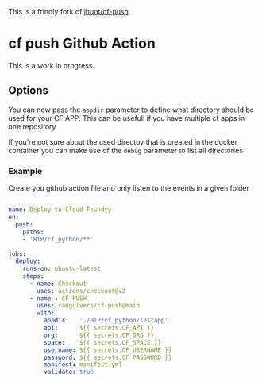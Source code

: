 This is a frindly fork of [jhunt/cf-push](https://github.com/jhunt/cf-push)

cf push Github Action
=====================

This is a work in progress.


## Options

You can now pass the ``appdir`` parameter to define what directory should be used for your CF APP. This can be usefull if you have multiple cf apps in one repository

If you're not sure about the used directoy that is created in the docker container you can make use of the ``debug`` parameter to list all directories

### Example

Create you github action file and only listen to the events in a given folder

```yml

name: Deploy to Cloud Foundry
on:
  push:
    paths:
    - 'BTP/cf_python/**'
    
jobs:
  deploy:
    runs-on: ubuntu-latest
    steps:
      - name: Checkout
        uses: actions/checkout@v2
      - name : CF PUSH
        uses: rangulvers/cf-push@main
        with:
          appdir:   './BTP/cf_python/testapp'
          api:      ${{ secrets.CF_API }}
          org:      ${{ secrets.CF_ORG }}
          space:    ${{ secrets.CF_SPACE }}
          username: ${{ secrets.CF_USERNAME }}
          password: ${{ secrets.CF_PASSWORD }}
          manifest: manifest.yml
          validate: true          
```


